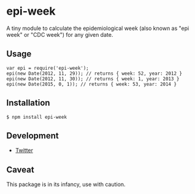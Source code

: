 epi-week
======

A tiny module to calculate the epidemiological week (also known as "epi week" or "CDC week") for any given date.

Usage
----

    var epi = require('epi-week');
    epi(new Date(2012, 11, 29)); // returns { week: 52, year: 2012 }
    epi(new Date(2012, 11, 30)); // returns { week: 1, year: 2013 }
    epi(new Date(2015, 0, 1)); // returns { week: 53, year: 2014 }


Installation
------------

    $ npm install epi-week

Development
-----------

  * [Twitter](http://twitter.com/wombleton)

Caveat
------

This package is in its infancy, use with caution.
